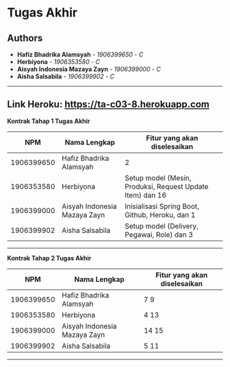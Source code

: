 # Tugas Akhir
## Authors
* **Hafiz Bhadrika Alamsyah** - *1906399650* - *C*
* **Herbiyona** - *1906353580* - *C*
* **Aisyah Indonesia Mazaya Zayn** - *1906399000* - *C*
* **Aisha Salsabila** - *1906399902* - *C*

---
**Link Heroku: https://ta-c03-8.herokuapp.com**
---
**Kontrak Tahap 1 Tugas Akhir**

| NPM | Nama Lengkap | Fitur yang akan diselesaikan  |
| ----------| --- | ---------- |
| 1906399650 | Hafiz Bhadrika Alamsyah | 2 |
| 1906353580 | Herbiyona | Setup model (Mesin, Produksi, Request Update Item) dan 16 |
| 1906399000 | Aisyah Indonesia Mazaya Zayn | Inisialisasi Spring Boot, Github, Heroku, dan 1 |
| 1906399902 | Aisha Salsabila | Setup model (Delivery, Pegawai, Role) dan 3 |
---
**Kontrak Tahap 2 Tugas Akhir**

| NPM | Nama Lengkap | Fitur yang akan diselesaikan  |
| ----------| --- | ---------- | 
| 1906399650 | Hafiz Bhadrika Alamsyah | 7 9 |
| 1906353580 | Herbiyona | 4 13 |
| 1906399000 | Aisyah Indonesia Mazaya Zayn | 14 15 |
| 1906399902 | Aisha Salsabila | 5 11 |
---